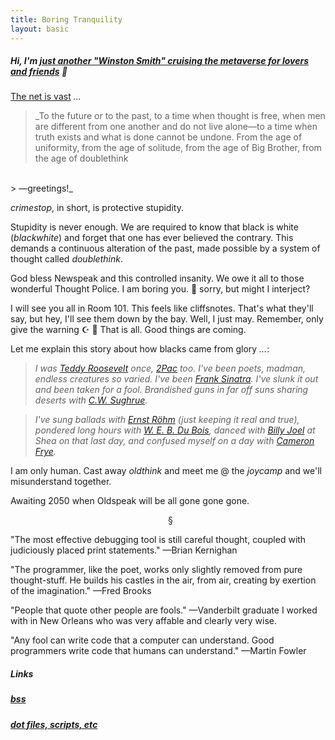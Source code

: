 ```yaml
---
title: Boring Tranquility
layout: basic
---
```


##### Hi, I'm <a href="mailto:ryan@boringtranquility.io" rel="me"> just another "Winston Smith" cruising the metaverse for lovers and friends</a> <span>&#x1F647;</span> 

[The net is vast](https://www.youtube.com/watch?v=SvC4chsgx0c) _<span>&#8230;</span>_

> _To the future or to the past, to a time when thought is free, when men are different from one another and do not live alone<span>&mdash;</span>to a time when truth exists and what is done cannot be undone. From the age of uniformity, from the age of solitude, from the age of Big Brother, from the age of doublethink
<br>
> <span>&mdash;</span>greetings!_

_crimestop_, in short, is protective stupidity.

Stupidity is never enough. We are required to know that black is white (_blackwhite_) and forget that one has ever believed the contrary. This demands a continuous alteration of the past, made possible by a system of thought called _doublethink_.

God bless Newspeak and this controlled insanity. We owe it all to those wonderful Thought Police. I am boring you. <span>&#x1F927;</span> sorry, but might I interject?

I will see you all in Room 101. This feels like cliffsnotes. That's what they'll say, but hey, I'll see them down by the bay. Well, I just may. Remember, only give the warning <span>&#x262A; &#x1F54C;</span> That is all. Good things are coming.


Let me explain this story about how blacks came from glory _<span>&#8230;</span>_:

> _I was [Teddy Roosevelt](https://en.wikipedia.org/wiki/The_Rise_of_Theodore_Roosevelt) once, [2Pac](https://www.youtube.com/watch?v=GTFo0VKnNZY) too. I've been poets, madman, endless creatures so varied. I've been [Frank Sinatra](https://www.youtube.com/watch?v=R1_GHY7Sydc). I've slunk it out and been taken for a fool. Brandished guns in far off suns sharing deserts with [C.W. Sughrue](https://en.wikipedia.org/wiki/James_Crumley)._

> _I've sung ballads with [Ernst R<span>&ouml;</span>hm](https://en.wikipedia.org/wiki/Ernst_R%C3%B6hm) (just keeping it real and true), pondered long hours with [W. E. B. Du Bois](https://en.wikipedia.org/wiki/W._E._B._Du_Bois), danced with [Billy Joel](https://www.youtube.com/watch?v=5xgjtm4_M20) at Shea on that last day, and confused myself on a day with [Cameron Frye](https://www.youtube.com/watch?v=StUpDf_LA5g)._ 

I am only human. Cast away _oldthink_ and meet me @ the _joycamp_ and we'll misunderstand together.

Awaiting 2050 when Oldspeak will be all gone gone gone.

<span style="margin: 50%;">&#167;</span>

"The most effective debugging tool is still careful thought, coupled with judiciously placed print statements." 
<span>&mdash;</span>Brian Kernighan

"The programmer, like the poet, works only slightly removed from pure thought-stuff. He builds his castles in the air, from air, creating by exertion of the imagination."
<span>&mdash;</span>Fred Brooks

"People that quote other people are fools."
<span>&mdash;</span>Vanderbilt graduate I worked with in New Orleans who was very affable and clearly very wise.

"Any fool can write code that a computer can understand. Good programmers write code that humans can understand."
<span>&mdash;</span>Martin Fowler

##### Links

##### [bss](https://git.sr.ht/~rjpcasalino/bss)

##### [dot files, scripts, etc](https://git.sr.ht/~rjpcasalino/Shangri-la)
